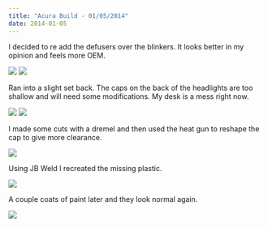 ```yaml
---
title: "Acura Build - 01/05/2014"
date: 2014-01-05
---
```


I decided to re add the defusers over the blinkers. It looks better in my opinion and feels more OEM.

<img src="/img/acura/14-01-05/1.jpg" class="image-center">
<img src="/img/acura/14-01-05/2.jpg" class="image-center">

Ran into a slight set back. The caps on the back of the headlights are too shallow and will need some modifications. My desk is a mess right now.

<img src="/img/acura/14-01-05/3.jpg" class="image-center">

<img src="/img/acura/14-01-05/4.jpg" class="image-center">

I made some cuts with a dremel and then used the heat gun to reshape the cap to give more clearance.

<img src="/img/acura/14-01-05/5.jpg" class="image-center">

Using JB Weld I recreated the missing plastic.

<img src="/img/acura/14-01-05/6.jpg" class="image-center">

A couple coats of paint later and they look normal again.

<img src="/img/acura/14-01-05/7.jpg" class="image-center">

